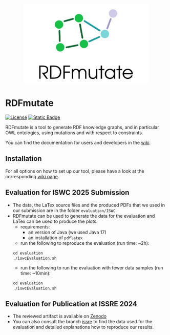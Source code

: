 <p align="center">
  <img src="logo/draft.png" height="250">
</p>

# RDFmutate
[![License](https://img.shields.io/github/license/Edkamb/OntoMutate)](https://opensource.org/licenses/Apache-2.0)
[![Static Badge](https://img.shields.io/badge/documentation-GitHub_Wiki-1f883d)](https://github.com/Edkamb/OntoMutate/wiki)

RDFmutate is a tool to generate RDF knowledge graphs, and in particular OWL ontologies, using mutations and with respect to constraints. 

You can find the documentation for users and developers in the  [wiki](https://github.com/Edkamb/OntoMutate/wiki).

## Installation
For all options on how to set up our tool, please have a look at the corresponding [wiki page](https://github.com/Edkamb/OntoMutate/wiki/Installation).

## Evaluation for ISWC 2025 Submission
 - The data, the LaTex source files and the produced PDFs that we used in our submission are in the folder `evaluation/ISWC`
 - RDFmutate can be used to generate the data for the evaluation and LaTex can be used to produce the plots.
	 - requirements:
		 + an version of Java (we used Java 17)
		 + an installation of `pdflatex`
 	- run the following to reproduce the evaluation (run time: ~2h):
 	```
 	cd evaluation
 	./iswcEvaluation.sh 
 	```
 	- run the following to run the evaluation with fewer data samples (run time: ~10min):
 	```
 	cd evaluation
 	./iswcEvaluation.sh 
 	```

## Evaluation for Publication at ISSRE 2024
 - The reviewed artifact is available on [Zenodo](https://doi.org/10.5281/zenodo.13325715)
 - You can also consult the branch [issre](https://github.com/Edkamb/OntoMutate/tree/issre) to find the data used for the evaluation and detailed explanations how to reproduce our results.
